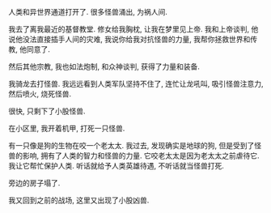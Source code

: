 人类和异世界通道打开了. 很多怪兽涌出, 为祸人间.

我去了离我最近的基督教堂. 修女给我胸枕, 让我在梦里见上帝. 我和上帝谈判, 他说他没法直接插手人间的灾难, 我说你给我对抗怪兽的力量, 我帮你拯救世界和传教, 他同意了.

然后其他宗教, 我也如法炮制, 和众神谈判, 获得了力量和装备.

我骑龙去打怪兽. 我远远看到人类军队坚持不住了, 连忙让龙吼叫, 吸引怪兽注意力, 然后喷火, 烧死怪兽.

很快, 只剩下了小股怪兽.

在小区里, 我开着机甲, 打死一只怪兽.

有一只像是狗的生物在咬一个老太太. 我过去, 发现确实是地球的狗, 但是受到了怪兽的影响, 拥有了人类的智力和怪兽的力量. 它咬老太太是因为老太太之前虐待它. 我让它帮忙保护人类. 听话就给予人类英雄待遇, 不听话就当怪兽打死.

旁边的房子塌了.

我又回到之前的战场, 这里又出现了小股凶兽.
